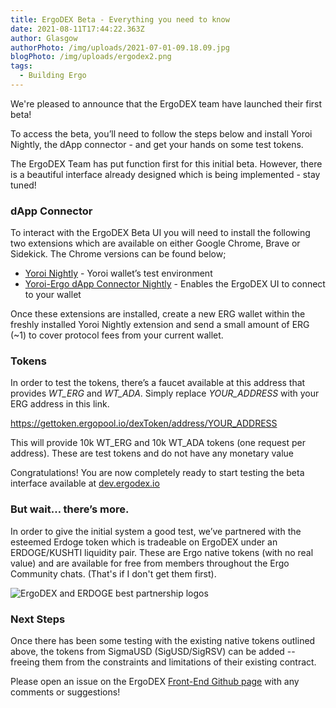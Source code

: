```yaml
---
title: ErgoDEX Beta - Everything you need to know
date: 2021-08-11T17:44:22.363Z
author: Glasgow
authorPhoto: /img/uploads/2021-07-01-09.18.09.jpg
blogPhoto: /img/uploads/ergodex2.png
tags:
  - Building Ergo
---
```

 We're pleased to announce that the ErgoDEX team have launched their first beta!

To access the beta, you’ll need to follow the steps below and install Yoroi Nightly, the dApp connector - and get your hands on some test tokens. 

The ErgoDEX Team has put function first for this initial beta. However, there is a beautiful interface already designed which is being implemented - stay tuned!

### dApp Connector

To interact with the ErgoDEX Beta UI you will need to install the following two extensions which are available on either Google Chrome, Brave or Sidekick. The Chrome versions can be found below;

* [Yoroi Nightly](https://chrome.google.com/webstore/detail/yoroi-nightly/poonlenmfdfbjfeeballhiibknlknepo) - Yoroi wallet’s test environment
* [Yoroi-Ergo dApp Connector Nightly](https://chrome.google.com/webstore/detail/yoroi-ergo-dapp-connector/chifollcalpmjdiokipacefnpmbgjnle) - Enables the ErgoDEX UI to connect to your wallet

Once these extensions are installed, create a new ERG wallet within the freshly installed Yoroi Nightly extension and send a small amount of ERG (~1) to cover protocol fees from your current wallet. 

### Tokens

In order to test the tokens, there’s a faucet available at this address that provides *WT_ERG* and *WT_ADA*. Simply replace *YOUR_ADDRESS* with your ERG address in this link. 

<https://gettoken.ergopool.io/dexToken/address/YOUR_ADDRESS>

This will provide 10k WT_ERG and 10k WT_ADA tokens (one request per address). These are test tokens and do not have any monetary value

Congratulations! You are now completely ready to start testing the beta interface available at [dev.ergodex.io](https://dev.ergodex.io/)

### But wait… there’s more. 

In order to give the initial system a good test, we’ve partnered with the esteemed Erdoge token which is tradeable on ErgoDEX under an ERDOGE/KUSHTI liquidity pair. These are Ergo native tokens (with no real value) and are available for free from members throughout the Ergo Community chats. (That's if I don't get them first).

![ErgoDEX and ERDOGE best partnership logos](https://lh3.googleusercontent.com/PeWh8JR8_AMyX5o4twZmBMfKD10dfd710qbtuWfNChl1WxTU7m65FJedNvSyupDZQohuoKqa4Af5l_68xH0BN9TflH2hRvM5mpWmtH9a3rTo-7q-p-YNP8sgi9S_IU4HTsNEUi1n)

### Next Steps

Once there has been some testing with the existing native tokens outlined above, the tokens from SigmaUSD (SigUSD/SigRSV) can be added -- freeing them from the constraints and limitations of their existing contract.

Please open an issue on the ErgoDEX [Front-End Github page](https://github.com/ergolabs/ergo-dex-frontend) with any comments or suggestions!